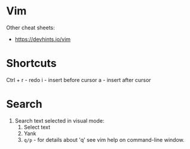 # Vim

Other cheat sheets:
- https://devhints.io/vim

# Shortcuts

Ctrl + r - redo
i - insert before cursor
a - insert after cursor

# Search

1. Search text selected in visual mode:
    1. Select text
    2. Yank
    3. `q/p` - for details about 'q' see vim help on command-line window.
